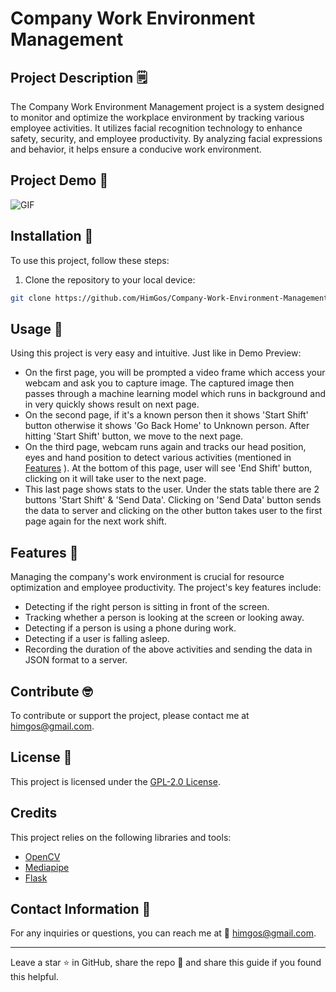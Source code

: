 # Company Work Environment Management

## Project Description 🗒️

The Company Work Environment Management project is a system designed to monitor and optimize the workplace environment by tracking various employee activities. It utilizes facial recognition technology to enhance safety, security, and employee productivity. By analyzing facial expressions and behavior, it helps ensure a conducive work environment.

## Project Demo 🎥

![GIF](https://github.com/HimGos/Company-Work-Environment-Management/blob/master/demo.gif) 

## Installation 📲

To use this project, follow these steps:

1. Clone the repository to your local device:

```bash
git clone https://github.com/HimGos/Company-Work-Environment-Management.git
```
## Usage 🔌

Using this project is very easy and intuitive. Just like in Demo Preview: 
- On the first page, you will be prompted a video frame which access your webcam and ask you to capture image. The captured image then passes through a machine learning model which runs in background and in very quickly shows result on next page.
- On the second page, if it's a known person then it shows 'Start Shift' button otherwise it shows 'Go Back Home' to Unknown person. After hitting 'Start Shift' button, we move to the next page.
- On the third page, webcam runs again and tracks our head position, eyes and hand position to detect various activities (mentioned in [Features](#features) ). At the bottom of this page, user will see 'End Shift' button, clicking on it will take user to the next page.
- This last page shows stats to the user. Under the stats table there are 2 buttons 'Start Shift' & 'Send Data'. Clicking on 'Send Data' button sends the data to server and clicking on the other button takes user to the first page again for the next work shift.

## Features 📝

Managing the company's work environment is crucial for resource optimization and employee productivity. The project's key features include:

- Detecting if the right person is sitting in front of the screen.
- Tracking whether a person is looking at the screen or looking away.
- Detecting if a person is using a phone during work.
- Detecting if a user is falling asleep.
- Recording the duration of the above activities and sending the data in JSON format to a server.

## Contribute 🤓

To contribute or support the project, please contact me at [himgos@gmail.com](mailto:himgos@gmail.com).

## License 🔰

This project is licensed under the [GPL-2.0 License](LICENSE).

## Credits 

This project relies on the following libraries and tools:

- [OpenCV](https://opencv.org/) 
- [Mediapipe](https://mediapipe.dev/)
- [Flask](https://flask.palletsprojects.com/en/3.0.x/#)

## Contact Information 👏

For any inquiries or questions, you can reach me at 📧 [himgos@gmail.com](mailto:himgos@gmail.com). 

---

Leave a star ⭐ in GitHub, share the repo 📲 and share this guide if you found this helpful.

